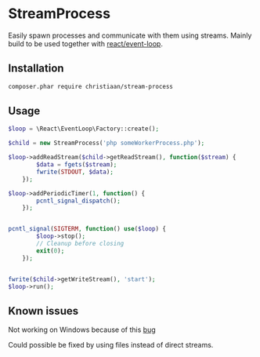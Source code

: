 StreamProcess
============

Easily spawn processes and communicate with them using streams. Mainly build to be used together with [react/event-loop](https://packagist.org/packages/react/event-loop).

Installation
------------
````sh
composer.phar require christiaan/stream-process
````
Usage
-----
````php
$loop = \React\EventLoop\Factory::create();

$child = new StreamProcess('php someWorkerProcess.php');

$loop->addReadStream($child->getReadStream(), function($stream) {
        $data = fgets($stream);
        fwrite(STDOUT, $data);
    });

$loop->addPeriodicTimer(1, function() {
        pcntl_signal_dispatch();
    });


pcntl_signal(SIGTERM, function() use($loop) {
        $loop->stop();
        // Cleanup before closing
        exit(0);
    });


fwrite($child->getWriteStream(), 'start');
$loop->run();

````

Known issues
------------
Not working on Windows because of this [bug](https://bugs.php.net/bug.php?id=47918)

Could possible be fixed by using files instead of direct streams.